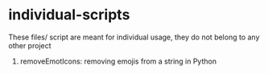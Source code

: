 # individual-scripts
These files/ script are meant for individual usage, they do not belong to any other project
1. removeEmotIcons: removing emojis from a string in Python
